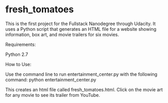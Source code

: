 # fresh_tomatoes

This is the first project for the Fullstack Nanodegree through Udacity. It uses a Python script that generates an HTML file for a website showing information, box art, and movie trailers for six movies.

Requirements:

Python 2.7

How to Use:

Use the command line to run entertainment_center.py with the following command:
  python entertainment_center.py
  
This creates an html file called fresh_tomatoes.html. Click on the movie art for any movie to see its trailer from YouTube.
